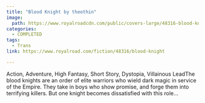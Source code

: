 ```yaml
---
title: "Blood Knight by theothin"
image:
  path: https://www.royalroadcdn.com/public/covers-large/48316-blood-knight.jpg
categories:
  - COMPLETED
tags:
  - Trans
link: https://www.royalroad.com/fiction/48316/blood-knight

---
```

Action, Adventure, High Fantasy, Short Story, Dystopia, Villainous LeadThe blood knights are an order of elite warriors who wield dark magic in service of the Empire. They take in boys who show promise, and forge them into terrifying killers. But one knight becomes dissatisfied with this role…

